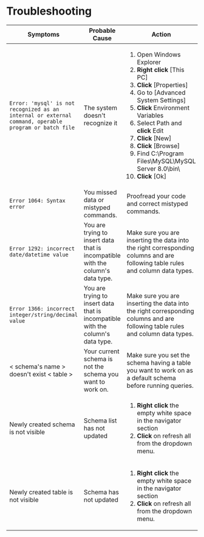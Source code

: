 # Troubleshooting

| Symptoms                                                                                             | Probable Cause                                                                  | Action                                                                                                                                                                                                                                                                                                                          |
| ---------------------------------------------------------------------------------------------------- | ------------------------------------------------------------------------------- | ------------------------------------------------------------------------------------------------------------------------------------------------------------------------------------------------------------------------------------------------------------------------------------------------------------------------------- |
| `Error: 'mysql' is not recognized as an internal or external command, operable program or batch file` | The system doesn't recognize it                                                | <ol><li>Open Windows Explorer</li><li>**Right click** [This PC]</li><li>**Click** [Properties]</li><li>Go to [Advanced System Settings]</li><li>**Click** Environment Variables</li><li> Select Path and **click** Edit</li><li> **Click** [New]</li><li>**Click** [Browse]</li><li>Find C:\Program Files\MySQL\MySQL Server 8.0\bin\ </li><li>**Click** [Ok]</li></ol> |
| `Error 1064: Syntax error`                                                                           | You missed data or mistyped commands.                                           | Proofread your code and correct mistyped commands.                                                                                                                                                                                                                                                                              |
| `Error 1292: incorrect date/datetime value`                                                          | You are trying to insert data that is incompatible with the column's data type. | Make sure you are inserting the data into the right corresponding columns and are following table rules and column data types.                                                                                                                                                                                                  |
| `Error 1366: incorrect integer/string/decimal value`                                                 | You are trying to insert data that is incompatible with the column's data type. | Make sure you are inserting the data into the right corresponding columns and are following table rules and column data types.                                                                                                                                                                                                  |
| < schema's name > doesn't exist < table >                                                            | Your current schema is not the schema you want to work on.                      | Make sure you set the schema having a table you want to work on as a default schema before running queries.                                                                                                                                                                                                                     |
| Newly created schema is not visible                                                                  | Schema list has not updated                                                     | <ol><li>**Right click** the empty white space in the navigator section</li><li>**Click** on refresh all from the dropdown menu.</li></ol>                                                                                                                                                                                       |
| Newly created table is not visible                                                                   | Schema has not updated                                                          | <ol><li>**Right click** the empty white space in the navigator section</li><li>**Click** on refresh all from the dropdown menu.</li></ol>                                                                                                                                                                                       |
